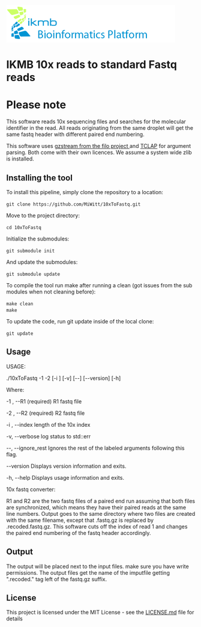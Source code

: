 ![](images/ikmb_bfx_logo.png)

# IKMB 10x reads to standard Fastq reads

# Please note

This software reads 10x sequencing files and searches for the molecular identifier in the read. All reads originating from the same droplet will get the same fastq header with different paired end numbering. 

This software uses [gzstream from the filo project ](https://github.com/arq5x/filo) and [TCLAP](https://github.com/eile/tclap) for argument parsing. Both come with their own licences. We assume a system wide zlib is installed.

## Installing the tool

To install this pipeline, simply clone the repository to a location:

`git clone https://github.com/MiWitt/10xToFastq.git`

Move to the project directory:

`cd 10xToFastq`

Initialize the submodules:

`git submodule init`

And update the submodules:

`git submodule update`

To compile the tool run make after running a clean (got issues from the sub modules when not cleaning before):

`make clean`
<br />
`make`

To update the code, run git update inside of the local clone:

`git update`

## Usage


USAGE: 

   ./10xToFastq  -1 <string> -2 <string> [-i <unsigned int>] [-v] [--]
                 [--version] [-h]

Where: 

   -1 <string>,  --R1 <string>
     (required)  R1 fastq file

   -2 <string>,  --R2 <string>
     (required)  R2 fastq file

   -i <unsigned int>,  --index <unsigned int>
     length of the 10x index

   -v,  --verbose
     log status to std::err

   --,  --ignore_rest
     Ignores the rest of the labeled arguments following this flag.

   --version
     Displays version information and exits.

   -h,  --help
     Displays usage information and exits.


   10x fastq converter:

   R1 and R2 are the two fastq files of a paired end run assuming that both
   files are synchronized, which means they have their paired reads at the
   same line numbers. Output goes to the same directory where two files are
   created with the same filename, except that .fastq.gz is replaced by
   .recoded.fastq.gz. This software cuts off the index of read 1 and
   changes the paired end numbering of the fastq header accordingly.

## Output

The output will be placed next to the input files. make sure you have write permissions. The output files get the name of the imputfile getting ".recoded." tag left of the fastq.gz suffix.

## License

This project is licensed under the MIT License - see the [LICENSE.md](LICENSE.md) file for details

